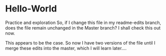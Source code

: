 # Hello-World
Practice and exploration
So, if I change this file in my readme-edits branch, does the file remain unchanged in the Master branch?  I shall check this out now.

This appears to be the case.  So now I have two versions of the file until I merge these edits into the master, which I will learn later....
